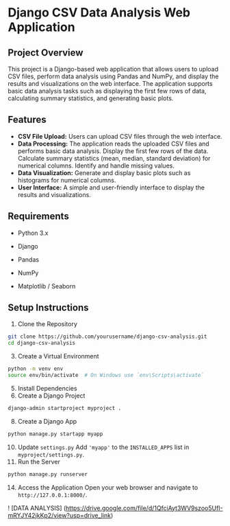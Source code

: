 # Django CSV Data Analysis Web Application

## Project Overview

This project is a Django-based web application that allows users to upload CSV files, perform data analysis using Pandas and NumPy, and display the results and visualizations on the web interface. The application supports basic data analysis tasks such as displaying the first few rows of data, calculating summary statistics, and generating basic plots.

## Features

+ **CSV File Upload:** Users can upload CSV files through the web interface.
+ **Data Processing:** The application reads the uploaded CSV files and performs basic data analysis. Display the first few rows of the data. Calculate summary statistics (mean, median, standard deviation) for numerical columns. Identify and handle missing values.
+ **Data Visualization:** Generate and display basic plots such as histograms for numerical columns.
+ **User Interface:** A simple and user-friendly interface to display the results and visualizations.

## Requirements

- Python 3.x
* Django
+ Pandas
- NumPy
+ Matplotlib / Seaborn

## Setup Instructions

1. Clone the Repository
```bash
git clone https://github.com/yourusername/django-csv-analysis.git
cd django-csv-analysis
```
3. Create a Virtual Environment
```bash
python -m venv env
source env/bin/activate  # On Windows use `env\Scripts\activate`
```
5. Install Dependencies
6. Create a Django Project
```bash
django-admin startproject myproject .
```
8. Create a Django App
```bash
python manage.py startapp myapp
```
10. Update `settings.py`
Add `'myapp'` to the `INSTALLED_APPS` list in `myproject/settings.py`.
12. Run the Server
```bash
python manage.py runserver
```
14. Access the Application
Open your web browser and navigate to `http://127.0.0.1:8000/`.

! [DATA ANALYSIS] (https://drive.google.com/file/d/1QfciAyt3WV9szoo5UfI-mRYJY42jkKp2/view?usp=drive_link)
